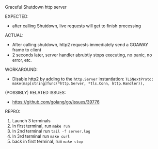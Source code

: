 
Graceful Shutdown http server

EXPECTED:
* after calling Shutdown, live requests will get to finish processing


ACTUAL:
* After calling shutdown, http2 requests immediately send a GOAWAY frame to client
* 2 seconds later, server handler abrubtly stops executing, no panic, no error, etc.

WORKAROUND:
* Disable http2 by adding to the `http.Server` instantiation: `TLSNextProto: make(map[string]func(*http.Server, *tls.Conn, http.Handler)),`

(POSSIBLY) RELATED ISSUES:
* https://github.com/golang/go/issues/39776


REPRO:

1. Launch 3 terminals
1. In first terminal, run `make run`
1. In 2nd terminal run `tail -f server.log`
1. In 3rd terminal run `make curl`
1. back in first terminal, run `make stop`
